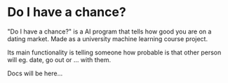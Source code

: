 # Do I have a chance?

"Do I have a chance?" is a AI program that tells how good you are on a dating market. Made as a university machine learning course project.

Its main functionality is telling someone how probable is that other person will eg. date, go out or ... with them.

Docs will be here...

